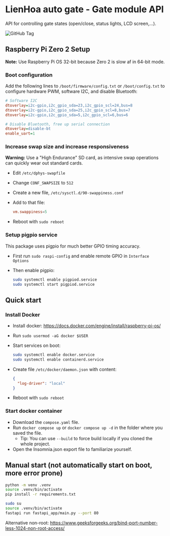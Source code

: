 # LienHoa auto gate - Gate module API

API for controlling gate states (open/close, status lights, LCD screen,...).

![GitHub Tag](https://img.shields.io/github/v/tag/VinhNgT/lienhoa-gate-raspi-api?style=flat-square)

## Raspberry Pi Zero 2 Setup

**Note:** Use Raspberry Pi OS 32-bit because Zero 2 is slow af in 64-bit mode.

### Boot configuration

Add the following lines to `/boot/firmware/config.txt` or `/boot/config.txt` to configure hardware PWM, software I2C, and disable Bluetooth:

```ini
# Software I2C
dtoverlay=i2c-gpio,i2c_gpio_sda=23,i2c_gpio_scl=24,bus=8
dtoverlay=i2c-gpio,i2c_gpio_sda=25,i2c_gpio_scl=8,bus=7
dtoverlay=i2c-gpio,i2c_gpio_sda=5,i2c_gpio_scl=6,bus=6

# Disable Bluetooth, free up serial connection
dtoverlay=disable-bt
enable_uart=1
```

### Increase swap size and increase responsiveness

**Warning:** Use a "High Endurance" SD card, as intensive swap operations can quickly wear out standard cards.

- Edit `/etc/dphys-swapfile`
- Change `CONF_SWAPSIZE` to `512`
- Create a new file, `/etc/sysctl.d/90-swappiness.conf`
- Add to that file:

  ```conf
  vm.swappiness=5
  ```

- Reboot with `sudo reboot`

### Setup pigpio service

This package uses pigpio for much better GPIO timing accuracy.

- First run `sudo raspi-config` and enable remote GPIO in `Interface Options`
- Then enable pigpio:

  ```bash
  sudo systemctl enable pigpiod.service
  sudo systemctl start pigpiod.service
  ```

## Quick start

### Install Docker

- Install docker: https://docs.docker.com/engine/install/raspberry-pi-os/
- Run `sudo usermod -aG docker $USER`
- Start services on boot:

  ```bash
  sudo systemctl enable docker.service
  sudo systemctl enable containerd.service
  ```

- Create file `/etc/docker/daemon.json` with content:

  ```json
  {
    "log-driver": "local"
  }
  ```

- Reboot with `sudo reboot`

### Start docker container

- Download the `compose.yaml` file.
- Run `docker compose up` or `docker compose up -d` in the folder where you saved the file.
  - Tip: You can use `--build` to force build locally if you cloned the whole project.
- Open the Insomnia.json export file to familiarize yourself.

## Manual start (not automatically start on boot, more error prone)

```bash
python -m venv .venv
source .venv/bin/activate
pip install -r requirements.txt

sudo su
source .venv/bin/activate
fastapi run fastapi_app/main.py --port 80
```

Alternative non-root: https://www.geeksforgeeks.org/bind-port-number-less-1024-non-root-access/
